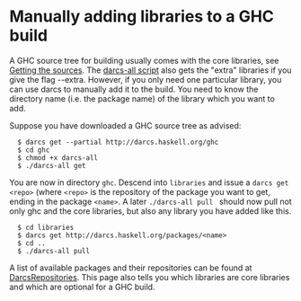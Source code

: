 # Manually adding libraries to a GHC build


A GHC source tree for building usually comes with the core libraries, see [Getting the sources](building/getting-the-sources).
The [darcs-all script](building/darcs-all) also gets the "extra" libraries if you give the flag --extra.
However, if you only need one particular library, you can use darcs to manually add it to the build. You need to know the directory name (i.e. the package name) of the library which you want to add.


Suppose you have downloaded a GHC source tree as advised:

```wiki
  $ darcs get --partial http://darcs.haskell.org/ghc
  $ cd ghc
  $ chmod +x darcs-all
  $ ./darcs-all get
```


You are now in directory `ghc`. 
Descend into `libraries` and issue a `darcs get <repo>` (where `<repo>` is the repository of the package you want to get, ending in the package `<name>`.
A later `./darcs-all pull ` should now pull not only ghc and the core libraries, but also any library you have added like this.

```wiki
  $ cd libraries
  $ darcs get http://darcs.haskell.org/packages/<name>
  $ cd ..
  $ ./darcs-all pull
```


A list of available packages and their repositories can be found at [DarcsRepositories](darcs-repositories). This page also tells you which libraries are core libraries and which are optional for a GHC build.
